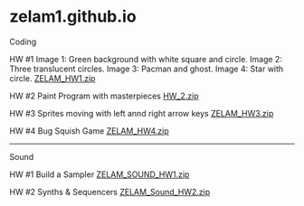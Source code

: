 # zelam1.github.io
Coding

HW #1
Image 1: Green background with white square and circle. 
Image 2: Three translucent circles. 
Image 3: Pacman and ghost. 
Image 4: Star with circle. 
[ZELAM_HW1.zip](https://github.com/zelam1/zelam1.github.io/files/7943200/ZELAM_HW1.zip)


HW #2
  Paint Program with masterpieces
  [HW_2.zip](https://github.com/zelam1/zelam1.github.io/files/7953180/HW_2.zip)


HW #3
Sprites moving with left annd right arrow keys
[ZELAM_HW3.zip](https://github.com/zelam1/zelam1.github.io/files/7998349/ZELAM_HW3.zip)


HW #4
Bug Squish Game
[ZELAM_HW4.zip](https://github.com/zelam1/zelam1.github.io/files/8075265/ZELAM_HW4.zip)

--------------------------------------------------------------------------------------------
Sound

HW #1
Build a Sampler [ZELAM_SOUND_HW1.zip](https://github.com/zelam1/zelam1.github.io/files/8118594/ZELAM_SOUND_HW1.zip)


HW #2
Synths & Sequencers [ZELAM_Sound_HW2.zip](https://github.com/zelam1/zelam1.github.io/files/8138296/ZELAM_Sound_HW2.zip)


